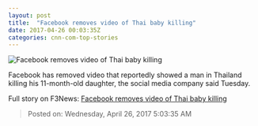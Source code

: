 ```yaml
---
layout: post
title:  "Facebook removes video of Thai baby killing"
date: 2017-04-26 00:03:35Z
categories: cnn-com-top-stories
---
```


![Facebook removes video of Thai baby killing](http://i2.cdn.cnn.com/cnnnext/dam/assets/170417095154-01-facebook-logo-restricted-super-tease.jpg)

Facebook has removed video that reportedly showed a man in Thailand killing his 11-month-old daughter, the social media company said Tuesday.


Full story on F3News: [Facebook removes video of Thai baby killing](http://www.f3nws.com/n/jSaT4D)

> Posted on: Wednesday, April 26, 2017 5:03:35 AM
